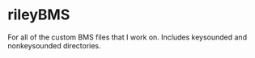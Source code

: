 # rileyBMS
For all of the custom BMS files that I work on. Includes keysounded and nonkeysounded directories.
